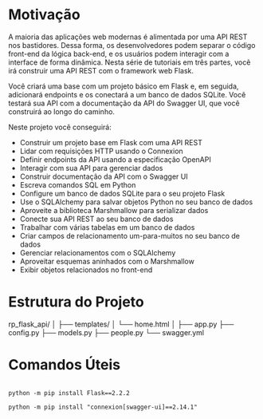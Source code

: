 # Motivação
A maioria das aplicações web modernas é alimentada por uma API REST nos bastidores. Dessa forma, os desenvolvedores podem separar o código front-end da lógica back-end, e os usuários podem interagir com a interface de forma dinâmica. Nesta série de tutoriais em três partes, você irá construir uma API REST com o framework web Flask.

Você criará uma base com um projeto básico em Flask e, em seguida, adicionará endpoints e os conectará a um banco de dados SQLite. Você testará sua API com a documentação da API do Swagger UI, que você construirá ao longo do caminho.

Neste projeto você conseguirá:

- Construir um projeto base em Flask com uma API REST
- Lidar com requisições HTTP usando o Connexion
- Definir endpoints da API usando a especificação OpenAPI
- Interagir com sua API para gerenciar dados
- Construir documentação da API com o Swagger UI
- Escreva comandos SQL em Python
- Configure um banco de dados SQLite para o seu projeto Flask
- Use o SQLAlchemy para salvar objetos Python no seu banco de dados
- Aproveite a biblioteca Marshmallow para serializar dados
- Conecte sua API REST ao seu banco de dados
- Trabalhar com várias tabelas em um banco de dados
- Criar campos de relacionamento um-para-muitos no seu banco de dados
- Gerenciar relacionamentos com o SQLAlchemy
- Aproveitar esquemas aninhados com o Marshmallow
- Exibir objetos relacionados no front-end


# Estrutura do Projeto

rp_flask_api/
│
├── templates/
│   └── home.html
│
├── app.py
├── config.py
├── models.py
├── people.py
└── swagger.yml

# Comandos Úteis

~~~~shell

python -m pip install Flask==2.2.2

python -m pip install "connexion[swagger-ui]==2.14.1"

~~~~